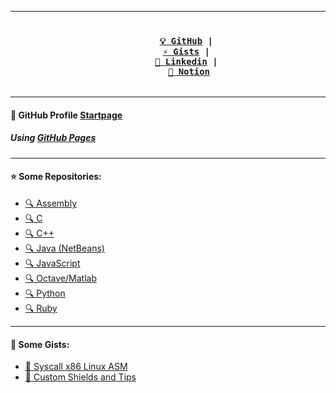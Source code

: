 <!--
GabriOliv/GabriOliv `README.md`
-->

---

<h3 align="center">
    <code>
        <a href="https://github.com/GabriOliv">💡 GitHub</a> | 
        <a href="https://gist.github.com/GabriOliv">⚡ Gists</a> | 
        <a href="https://www.linkedin.com/in/gabriel-o-laureano-77569a208/">👔 Linkedin</a> | 
        <a href="https://www.notion.so/Notion-Hub-02850475d48f43a9aaad00029b4d1693">📖 Notion</a>
    </code>
</h3>

---

#### 🔗 GitHub Profile [Startpage](https://gabrioliv.github.io/)
##### Using [GitHub Pages](https://pages.github.com/)

---

#### ⭐️ Some Repositories:
- [🔍 Assembly](https://github.com/search?q=user%3AGabriOliv+Assembly&type=repositories)
- [🔍 C](https://github.com/search?l=C&q=user%3AGabriOliv+c&type=Repositories)
- [🔍 C++](https://github.com/search?q=user%3AGabriOliv+cpp&type=repositories)
- [🔍 Java (NetBeans)](https://github.com/search?q=user%3AGabriOliv+netbeans&type=repositories)
- [🔍 JavaScript](https://github.com/search?q=user%3AGabriOliv+javascript&type=repositories)
- [🔍 Octave/Matlab](https://github.com/search?q=user%3AGabriOliv+octave&type=repositories)
- [🔍 Python](https://github.com/search?q=user%3AGabriOliv+python&type=repositories)
- [🔍 Ruby](https://github.com/search?q=user%3AGabriOliv+ruby&type=repositories)

---

#### 💊 Some Gists:
- [🔗 Syscall x86 Linux ASM](https://gist.github.com/GabriOliv/a9411fa771a1e5d94105cb05cbaebd21)
- [🔗 Custom Shields and Tips](https://gist.github.com/GabriOliv/5d98d76bd5edb5d4f774b8fd0e494823)
